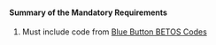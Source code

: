 #### Summary of the Mandatory Requirements

1.  Must include code from [Blue Button BETOS Codes](ValueSet-betos-cd.html)